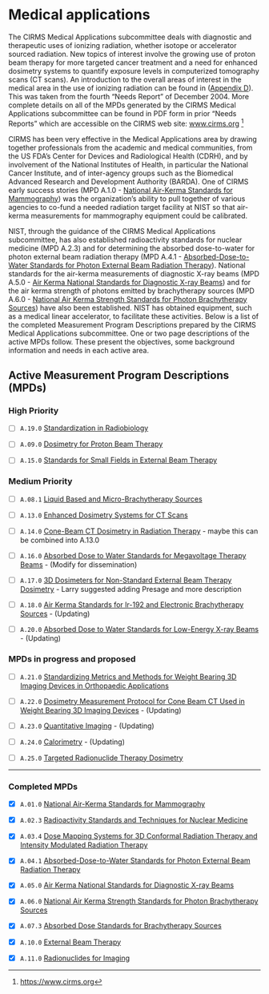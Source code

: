 # Medical applications

The CIRMS Medical Applications subcommittee deals with diagnostic and
therapeutic uses of ionizing radiation, whether isotope or accelerator sourced
radiation. New topics of interest involve the growing use of proton beam therapy
for more targeted cancer treatment and a need for enhanced dosimetry systems to
quantify exposure levels in computerized tomography scans (CT scans). An
introduction to the overall areas of interest in the medical area in the use of
ionizing radiation can be found in ([Appendix D](Appendix_D "wikilink")). This
was taken from the fourth “Needs Report” of December 2004. More complete details
on all of the MPDs generated by the CIRMS Medical Applications subcommittee can
be found in PDF form in prior “Needs Reports” which are accessible on the CIRMS
web site: www.cirms.org [^cirms]

[^cirms]: https://www.cirms.org

CIRMS has been very effective in the Medical Applications area by drawing
together professionals from the academic and medical communities, from the US
FDA’s Center for Devices and Radiological Health (CDRH), and by involvement of
the National Institutes of Health, in particular the National Cancer Institute,
and of inter-agency groups such as the Biomedical Advanced Research and
Development Authority (BARDA). One of CIRMS early success stories (MPD A.1.0 -
[National Air-Kerma Standards for
Mammography](National_Air-Kerma_Standards_for_Mammography "wikilink")) was the
organization’s ability to pull together of various agencies to co-fund a needed
radiation target facility at NIST so that air-kerma measurements for mammography
equipment could be calibrated.

NIST, through the guidance of the CIRMS Medical Applications subcommittee, has
also established radioactivity standards for nuclear medicine (MPD A.2.3) and
for determining the absorbed dose-to-water for photon external beam radiation
therapy (MPD A.4.1 - [Absorbed-Dose-to-Water Standards for Photon External Beam
Radiation
Therapy](Absorbed-Dose-to-Water_Standards_for_Photon_External_Beam_Radiation_Therapy
"wikilink")). National standards for the air-kerma measurements of diagnostic
X-ray beams (MPD A.5.0 - [Air Kerma National Standards for Diagnostic X-ray
Beams](Air_Kerma_National_Standards_for_Diagnostic_X-ray_Beams "wikilink")) and
for the air kerma strength of photons emitted by brachytherapy sources (MPD
A.6.0 - [National Air Kerma Strength Standards for Photon Brachytherapy
Sources](National_Air_Kerma_Strength_Standards_for_Photon_Brachytherapy_Sources
"wikilink")) have also been established. NIST has obtained equipment, such as a
medical linear accelerator, to facilitate these activities. Below is a list of
the completed Measurement Program Descriptions prepared by the CIRMS Medical
Applications subcommittee. One or two page descriptions of the active MPDs
follow. These present the objectives, some background information and needs in
each active area.

## Active Measurement Program Descriptions (MPDs)

### High Priority

- [ ] `A.19.0` [Standardization in Radiobiology](medical-applications/A.19.0-standards-radiobiology.md)

- [ ] `A.09.0` [Dosimetry for Proton Beam Therapy](medical-applications/A.09.0-dosimetry-protons.md)

- [ ] `A.15.0` [Standards for Small Fields in External Beam Therapy](medical-applications/A.15.0-standards-small-fields.md)

### Medium Priority

- [ ] `A.08.1` [Liquid Based and Micro-Brachytherapy Sources](medical-applications/A.08.1-brachytherapy-sources.md)

- [ ] `A.13.0` [Enhanced Dosimetry Systems for CT Scans](medical-applications/A.13.0-dosimetry-ct.md)

- [ ] `A.14.0` [Cone-Beam CT Dosimetry in Radiation Therapy](medical-applications/A.14.0-dosimetry-cbct.md) - maybe this can be combined into A.13.0

- [ ] `A.16.0` [Absorbed Dose to Water Standards for Megavoltage Therapy Beams](medical-applications/A.16.0-standards-megavoltage-dose.md) - (Modify for dissemination)

- [ ] `A.17.0` [3D Dosimeters for Non-Standard External Beam Therapy Dosimetry](medical-applications/A.17.0-dosimetry-therapy-non-standard.md) - Larry suggested adding Presage and more description

- [ ] `A.18.0` [Air Kerma Standards for Ir-192 and Electronic Brachytherapy Sources](medical-applications/A.18.0-standards-dose-brachytherapy.md) - (Updating)

- [ ] `A.20.0` [Absorbed Dose to Water Standards for Low-Energy X-ray Beams](medical-applications/A.20.0-standards-dose-xrays.md) - (Updating)

### MPDs in progress and proposed

- [ ] `A.21.0` [Standardizing Metrics and Methods for Weight Bearing 3D Imaging Devices in Orthopaedic Applications](medical-applications/A.21.0-standards-3d-orthopedic.md)

- [ ] `A.22.0` [Dosimetry Measurement Protocol for Cone Beam CT Used in Weight Bearing 3D Imaging Devices](medical-applications/A.22.0-dosimetry-cbct-3d.md) - (Updating)

- [ ] `A.23.0` [Quantitative Imaging](medical-applications/A.23.0-imaging-quantitative.md) - (Updating)

- [ ] `A.24.0` [Calorimetry](medical-applications/A.24.0-calorimetry.md) - (Updating)

- [ ] `A.25.0` [Targeted Radionuclide Therapy Dosimetry](medical-applications/A.25.0-dosimetry-trt.md)

---
### Completed MPDs

- [x] `A.01.0` [National Air-Kerma Standards for Mammography](medical-applications/A.01.0-standards-mammography.md)

- [x] `A.02.3` [Radioactivity Standards and Techniques for Nuclear Medicine](medical-applications/A.02.3-standards-nuclear-medicine.md)

- [x] `A.03.4` [Dose Mapping Systems for 3D Conformal Radiation Therapy and Intensity Modulated Radiation Therapy](medical-applications/A.03.4-mapping-dose-3d-crt-imrt.md)

- [x] `A.04.1` [Absorbed-Dose-to-Water Standards for Photon External Beam Radiation Therapy](medical-applications/A.04.1-standards-photons.md)

- [x] `A.05.0` [Air Kerma National Standards for Diagnostic X-ray Beams](medical-applications/A.05.0-standards-kerma-xrays.md)

- [x] `A.06.0` [National Air Kerma Strength Standards for Photon Brachytherapy Sources](medical-applications/A.06.0-standards-kerma-brachytherapy.md)

- [x] `A.07.3` [Absorbed Dose Standards for Brachytherapy Sources](medical-applications/A.07.3-standards-dose-brachytherapy.md)

- [x] `A.10.0` [External Beam Therapy](medical-applications/A.10.0-external-beam-therapy.md)

- [x] `A.11.0` [Radionuclides for Imaging](medical-applications/A.11.0-radionuclide-imaging.md)
